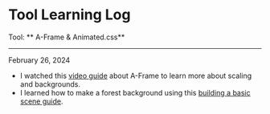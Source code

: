 # Tool Learning Log

Tool: ** A-Frame & Animated.css**

---

February 26, 2024
* I watched this [video guide](https://www.youtube.com/watch?v=ktjMCanKNLk&list=PL8MkBHej75fJD-HveDzm4xKrciC5VfYuV) about A-Frame to learn more about scaling and backgrounds.
* I learned how to make a forest background using this [building a basic scene guide](https://aframe.io/docs/1.5.0/guides/building-a-basic-scene.html).




<!--
* Links you used today (websites, videos, etc)
* Things you tried, progress you made, etc
* Challenges, a-ha moments, etc
* Questions you still have
* What you're going to try next
-->
